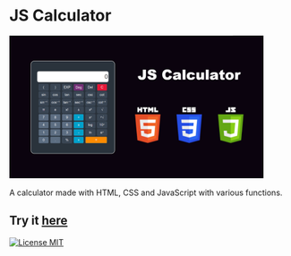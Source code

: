 # JS Calculator

<img src="calculator.jpg" width="90%" />

A calculator made with HTML, CSS and JavaScript with various functions.

Try it [here](https://edubarcellos91.github.io/js-calculator/)
---

[![License MIT](https://img.shields.io/badge/license-MIT-blue.svg)](LICENSE)
